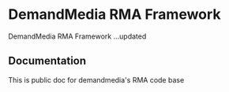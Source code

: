 DemandMedia RMA Framework
=======
DemandMedia RMA Framework ...updated


Documentation 	
------------
This is public doc for demandmedia's RMA code base